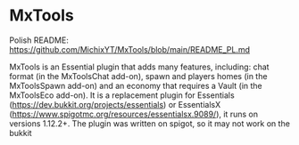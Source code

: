# MxTools
Polish README: https://github.com/MichixYT/MxTools/blob/main/README_PL.md

MxTools is an Essential plugin that adds many features, including: chat format (in the MxToolsChat add-on), spawn and players homes (in the MxToolsSpawn add-on) and an economy that requires a Vault (in the MxToolsEco add-on). It is a replacement plugin for Essentials (https://dev.bukkit.org/projects/essentials) or EssentialsX (https://www.spigotmc.org/resources/essentialsx.9089/), it runs on versions 1.12.2+. The plugin was written on spigot, so it may not work on the bukkit
